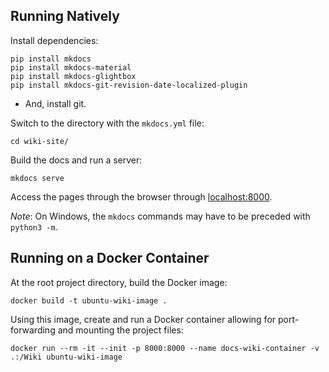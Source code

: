 ## Running Natively

Install dependencies:
```
pip install mkdocs
pip install mkdocs-material
pip install mkdocs-glightbox
pip install mkdocs-git-revision-date-localized-plugin
```
- And, install git.

Switch to the directory with the `mkdocs.yml` file:
```
cd wiki-site/
```

Build the docs and run a server:

```
mkdocs serve
```

Access the pages through the browser through [localhost:8000](http://localhost:8000/).

*Note*: On Windows, the `mkdocs` commands may have to be preceded with `python3 -m`.

## Running on a Docker Container

At the root project directory, build the Docker image:

```
docker build -t ubuntu-wiki-image .
```

Using this image, create and run a Docker container allowing for port-forwarding and mounting the project files:

```
docker run --rm -it --init -p 8000:8000 --name docs-wiki-container -v .:/Wiki ubuntu-wiki-image
```